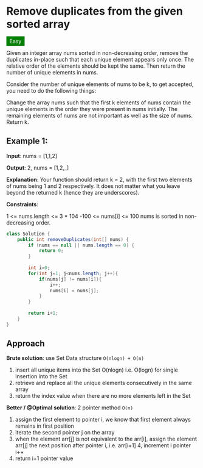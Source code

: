 # Remove duplicates from the given sorted array

<span style="padding: 4px 8px; background-color: green; color: white;">Easy</span>

Given an integer array nums sorted in non-decreasing order, remove the duplicates in-place such that each unique element appears only once. The relative order of the elements should be kept the same. Then return the number of unique elements in nums.

Consider the number of unique elements of nums to be k, to get accepted, you need to do the following things:

Change the array nums such that the first k elements of nums contain the unique elements in the order they were present in nums initially. The remaining elements of nums are not important as well as the size of nums.
Return k.

## Example 1:

**Input**: nums = [1,1,2]

**Output**: 2, nums = [1,2,_]

**Explanation**: Your function should return k = 2, with the first two elements of nums being 1 and 2 respectively.
It does not matter what you leave beyond the returned k (hence they are underscores).

**Constraints**:

1 <= nums.length <= 3 * 104
-100 <= nums[i] <= 100
nums is sorted in non-decreasing order.

```Java
class Solution {
    public int removeDuplicates(int[] nums) {
        if (nums == null || nums.length == 0) {
            return 0;
        }
        
        int i=0;
        for(int j=1; j<nums.length; j++){
            if(nums[j] != nums[i]){
                i++;
                nums[i] = nums[j];   
            }
        }
        
        return i+1;
    }
}
```

## Approach

**Brute solution**: use Set Data structure `O(nlogn) + O(n)`

1. insert all unique items into the Set O(nlogn) i.e. O(logn) for single insertion into the Set
2. retrieve and replace all the unique elements consecutively in the same array
3. return the index value when there are no more elements left in the Set

**Better / @Optimal solution**: 2 pointer method `O(n)`

1. assign the first element to pointer i, we know that first element always remains in first position
2. iterate the second pointer j on the array
3. when the element arr[j] is not equivalent to the arr[i], assign the element arr[j] the next position after pointer i, i.e. arr[i+1]
4, increment i pointer i++
5. return i+1 pointer value
